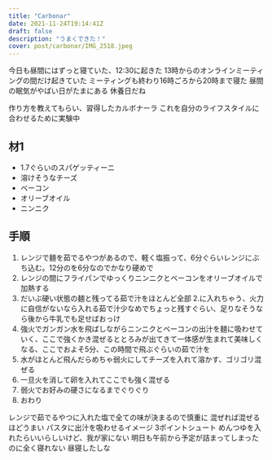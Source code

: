 ```yaml
---
title: "Carbonar"
date: 2021-11-24T19:14:41Z
draft: false
description: "うまくできた！"
cover: post/carbonar/IMG_2518.jpeg
---
```


今日も昼間にはずっと寝ていた、12:30に起きた
13時からのオンラインミーティングの間だけ起きていた
ミーティングも終わり16時ごろから20時まで寝た
昼間の眠気がやばい日がたまにある
休養日だね

作り方を教えてもらい、習得したカルボナーラ
これを自分のライフスタイルに合わせるために実験中

## 材1

- 1.7ぐらいのスパゲッティーニ
- 溶けそうなチーズ
- ベーコン
- オリーブオイル
- ニンニク

## 手順

1. レンジで麺を茹でるやつがあるので、軽く塩振って、6分ぐらいレンジにぶち込む。12分のを6分なのでかなり硬めで
2. レンジの間にフライパンでゆっくりニンニクとベーコンをオリーブオイルで加熱する
3. だいぶ硬い状態の麺と残ってる茹で汁をほとんど全部 2.に入れちゃう、火力に自信がないなら入れる茹で汁少なめでちょっと残すぐらい、足りなそうなら後から牛乳でも足せばおっけ
4. 強火でガンガン水を飛ばしながらニンニクとベーコンの出汁を麺に吸わせていく、ここで強くかき混ぜるととろみが出てきて一体感が生まれて美味しくなる、ここでおよそ5分、この時間で飛ぶぐらいの茹で汁を
5. 水がほとんど飛んだらめちゃ弱火にしてチーズを入れて溶かす、ゴリゴリ混ぜる
6. 一旦火を消して卵を入れてここでも強く混ぜる
7. 弱火でお好みの硬さになるまでぐりぐり
8. おわり

レンジで茹でるやつに入れた塩で全ての味が決まるので慎重に
混ぜれば混ぜるほどうまい
パスタに出汁を吸わせるイメージ
3ポイントシュート
めんつゆを入れたらいいらしいけど、我が家にない
明日も午前から予定が詰まってしまったのに全く寝れない
昼寝したしな
